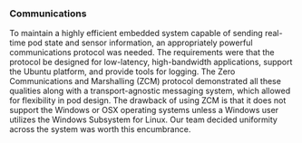 ### Communications ###

To maintain a highly efficient embedded system capable of sending real-time pod state and sensor information, an appropriately powerful communications protocol was needed.  The requirements were that the protocol be designed for low-latency, high-bandwidth applications, support the Ubuntu platform, and provide tools for logging.  The Zero Communications and Marshalling (ZCM) protocol demonstrated all these qualities along with a transport-agnostic messaging system, which allowed for flexibility in pod design.
The drawback of using ZCM is that it does not support the Windows or OSX operating systems unless a Windows user utilizes the Windows Subsystem for Linux.  Our team decided uniformity across the system was worth this encumbrance.
